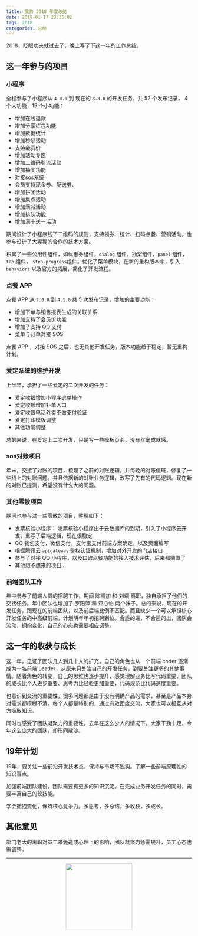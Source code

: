 ```yaml
---
title: 我的 2018 年度总结
date: 2019-01-17 23:35:02
tags: 2018
categories: 总结
---
```



2018，眨眼功夫就过去了，晚上写了下这一年的工作总结。


<!-- more -->

## 这一年参与的项目

### 小程序

全程参与了小程序从 `4.0.0` 到 现在的 `8.8.0` 的开发任务，共 52 个发布记录， 4 个大功能，15 个小功能：

- 增加在线退款
- 增加分享红包功能
- 增加数据统计
- 增加秒杀活动
- 支持会员价
- 增加活动专区
- 增加二维码引流活动
- 增加抽奖功能
- 对接sos系统
- 会员支持现金券、配送券、
- 增加拼团活动
- 增加集点活动
- 增加满减活动
- 增加排队功能
- 增加满十送一活动

期间设计了小程序线下二维码的规则，支持领券、统计、扫码点餐、营销活动，也参与设计了大猩猩的合作的技术方案。

积累了一些公用性组件，如优惠券组件，`dialog` 组件，抽奖组件，`panel` 组件， `tab` 组件， `step-progress`组件。优化了菜单模块，在新的重构版本中，引入 `behaviors` 以及官方的拓展，简化了开发流程。


### 点餐 APP

点餐 APP 从 `2.0.0` 到 `4.1.0` 共 5 次发布记录，增加的主要功能：

- 增加下单与销售报表生成的关联关系
- 增加支持了会员价功能
- 增加了支持 QQ 支付
- 菜单与订单对接 SOS

点餐 APP ，对接 SOS 之后，也无其他开发任务，版本功能趋于稳定，暂无重构计划。


### 爱定系统的维护开发

上半年，承担了一些爱定的二次开发的任务：

- 爱定收银增加小程序退单操作
- 爱定收银增加补单入口
- 爱定收银电话外卖不做支付验证
- 爱定打印模板调整
- 其他功能调整

总的来说，在爱定上二次开发，只是写一些模板页面，没有丝毫成就感。

### sos对账项目

年末，交接了对账的项目，梳理了之前的对账逻辑，并每晚的对账值班，修复了一些线上的对账问题。并且依据新的对账业务逻辑，改写了先有的代码逻辑。现在新的对账已提测，希望没有什么大的问题。

### 其他零散项目

期间也参与过一些零散的项目，整理如下：

- 发票核验小程序： 发票核验小程序由于云数据库的到期，引入了小程序云开发，重写了后端逻辑，现在很稳定
- QQ 钱包支付，微信支付，支付宝支付前端方案确定，以及页面编写
- 根据腾讯云 `apigateway` 鉴权认证机制，增加对外开发的门店接口
- 参与了对接 QQ 小程序，以及口碑点餐功能的接入技术评估，后来都搁置了
- 其他想不想来的项目...


### 前端团队工作

年中参与了前端人员的招聘工作，期间 陈凯加 和 刘熠 离职，独自承担了他们的交接任务。年中团队也增加了 罗阳萍 和 邓心怡 两个妹子。总的来说，现在的开发任务，跟现在的前端团队，以及前后端比例不匹配。而且缺少一个可以承担核心开发任务的中高级前端，计划明年年初招聘到位。合适的进，不合适的出，团队会流动，拥抱变化，自己的心态也需要相应调整。

## 这一年的收获与成长

这一年，见证了团队几人到几十人的扩充，自己的角色也从一个前端 coder 逐渐成为一名前端 Leader，从原来只关注自己的开发任务，到要关注更多的其他事情。随着角色的转变，自己的思维也逐步提升，感觉理解业务比写代码重要、团队的成长比个人进步重要、思考力比经验更加重要，代码规范比代码速度重要。

也意识到交流的重要性，很多问题都是由于没有明确产品的需求，甚至是产品本身对需求都模糊不清。每个人都是特别的，通过有效团度交流，大家也可以相互从对方吸取知识。

同时也感受了团队凝聚力的重要性，去年在这么少人的情况下，大家干劲十足，今年这么庞大的团队，却形同散沙。


## 19年计划

19年，要关注一些前沿开发技术点，保持与市场不脱钩。了解一些前端原理性的知识盲点。

加强前端团队建设，团队需要有更多的知识沉淀。在完成业务开发任务的同时，需要丰富自己的软技能。

学会拥抱变化，保持核心竞争力。多思考，多总结，多收获，多成长。


## 其他意见

部门老大的离职对员工难免造成心理上的影响，团队凝聚力急需提升，员工心态也需调整。



---- 

<center><img src="https://subscription-1255463026.cos.ap-guangzhou.myqcloud.com/subscription.png" width="180" ></center>
